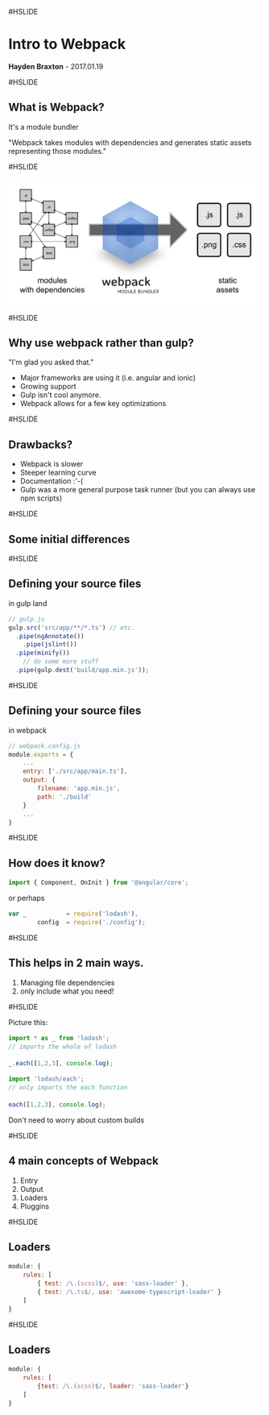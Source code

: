 #HSLIDE

# Intro to Webpack

<span class="primary"><strong>Hayden Braxton</strong></span> - 2017.01.19

#HSLIDE

## What is Webpack?

It's a module bundler <!-- .element: class="fragment" -->

"Webpack takes modules with dependencies and generates static assets representing those modules." <!-- .element: class="fragment" -->


#HSLIDE

![what-is-webpack](images/what-is-webpack.png)


#HSLIDE

## Why use webpack rather than gulp?

"I'm glad you asked that." <!-- .element: class="fragment" -->
- Major frameworks are using it (i.e. angular and ionic) <!-- .element: class="fragment" -->
- Growing support <!-- .element: class="fragment" -->
- Gulp isn't cool anymore. <!-- .element: class="fragment" -->
- Webpack allows for a few key optimizations <!-- .element: class="fragment" -->


#HSLIDE

## Drawbacks?

- Webpack is slower <!-- .element: class="fragment" -->
- Steeper learning curve <!-- .element: class="fragment" -->
- Documentation :'-( <!-- .element: class="fragment" -->
- Gulp was a more general purpose task runner (but you can always use npm scripts) <!-- .element: class="fragment" -->


#HSLIDE

## Some initial differences


#HSLIDE

## Defining your source files

in gulp land

```js
// gulp.js
gulp.src('src/app/**/*.ts') // etc.
  .pipe(ngAnnotate())
	.pipe(jslint())
  .pipe(minify())
	// do some more stuff
  .pipe(gulp.dest('build/app.min.js'));
```


#HSLIDE

## Defining your source files

in webpack

```js
// webpack.config.js
module.exports = {
	...
	entry: ['./src/app/main.ts'],
	output: {
		filename: 'app.min.js',
		path: './build'
	}
	...
}
```


#HSLIDE

## How does it know?

```js
import { Component, OnInit } from '@angular/core';
```

or perhaps

```js
var _ 			= require('lodash'),
		config 	= require('./config');
```


#HSLIDE

## This helps in 2 main ways.

1. Managing file dependencies <!-- .element: class="fragment" -->
2. only include what you need! <!-- .element: class="fragment" -->


#HSLIDE

Picture this:

```js
import * as _ from 'lodash';
// imports the whole of lodash

_.each([1,2,3], console.log);
```

```js
import 'lodash/each';
// only imports the each function

each([1,2,3], console.log);
```

Don't need to worry about custom builds <!-- .element: class="fragment" -->


#HSLIDE

## 4 main concepts of Webpack

1. Entry <!-- .element: class="fragment" -->
2. Output <!-- .element: class="fragment" -->
3. Loaders <!-- .element: class="fragment" -->
4. Pluggins <!-- .element: class="fragment" -->


#HSLIDE

## Loaders

```js
module: {
	rules: [
		{ test: /\.(scss)$/, use: 'sass-loader' },
		{ test: /\.ts$/, use: 'awesome-typescript-loader' }
	]
}
```


#HSLIDE

## Loaders

```js
module: {
	rules: [
		{test: /\.(scss)$/, loader: 'sass-loader'}
	]
}
```